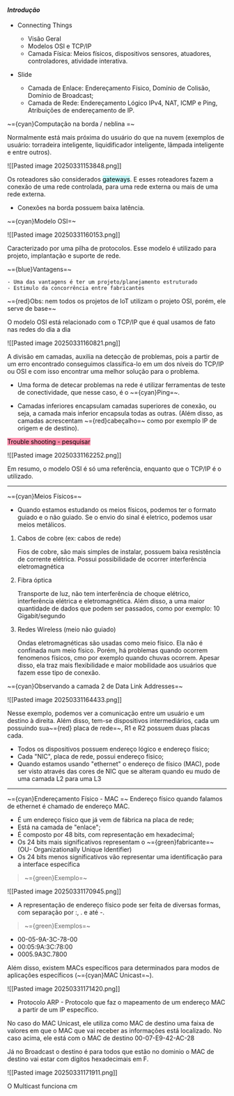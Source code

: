 
####                                                   *Introdução*

-  Connecting Things 
	-  Visão Geral
	-  Modelos OSI e TCP/IP
	-  Camada Física: Meios físicos, dispositivos sensores, atuadores, controladores, atividade interativa.

-  Slide 
	-  Camada de Enlace: Endereçamento Físico, Domínio de Colisão, Domínio de Broadcast;
	-  Camada de Rede: Endereçamento Lógico IPv4, NAT, ICMP e Ping, Atribuições de endereçamento de IP.

~={cyan}Computação na borda / neblina =~

Normalmente está mais próxima do usuário do que na nuvem (exemplos de usuário: torradeira inteligente, liquidificador inteligente, lâmpada inteligente e entre outros).

![[Pasted image 20250331153848.png]]

Os roteadores são considerados <mark style="background: #ABF7F7A6;">gateways</mark>. E esses roteadores fazem a conexão de uma rede controlada, para uma rede externa ou mais de uma rede externa.

-  Conexões na borda possuem baixa latência.

~={cyan}Modelo OSI=~

![[Pasted image 20250331160153.png]]

Caracterizado por uma pilha de protocolos. Esse modelo é utilizado para projeto, implantação e suporte de rede.

~={blue}Vantagens=~

	- Uma das vantagens é ter um projeto/planejamento estruturado
	- Estimulo da concorrência entre fabricantes

~={red}Obs: nem todos os projetos de IoT utilizam o projeto OSI, porém, ele serve de base=~

O modelo OSI está relacionado com o TCP/IP que é qual usamos de fato nas redes do dia a dia

![[Pasted image 20250331160821.png]]

A divisão em camadas, auxilia na detecção de problemas, pois a partir de um erro encontrado conseguimos classifica-lo em um dos níveis do TCP/IP ou OSI e com isso encontrar uma melhor solução para o problema.

-  Uma forma de detecar problemas na rede é utilizar ferramentas de teste de conectividade, que nesse caso, é o ~={cyan}Ping=~.

-  Camadas inferiores encapsulam camadas superiores de conexão, ou seja, a camada mais inferior encapsula todas as outras. (Além disso, as camadas acrescentam ~={red}cabeçalho=~ como por exemplo IP de origem e de destino).

<mark style="background: #FF5582A6;">Trouble shooting - pesquisar</mark>

![[Pasted image 20250331162252.png]]

Em resumo, o modelo OSI é só uma referência, enquanto que o TCP/IP é o utilizado.

----

~={cyan}Meios Físicos=~

-  Quando estamos estudando os meios físicos, podemos ter o formato guiado e o não guiado.
Se o envio do sinal é eletrico, podemos usar meios metálicos.

1.  Cabos de cobre (ex: cabos de rede)

	Fios de cobre, são mais simples de instalar, possuem baixa resistência de corrente elétrica. Possui possibilidade de ocorrer interferência eletromagnética
	
2.  Fibra óptica

	Transporte de luz, não tem interferência de choque elétrico, interferência elétrica e eletromagnética. Além disso, a uma maior quantidade de dados que podem ser passados, como por exemplo: 10 Gigabit/segundo 

3.  Redes Wireless (meio não guiado)

	Ondas eletromagnéticas são usadas como meio físico. Ela não é confinada num meio físico. Porém, há problemas quando ocorrem fenomenos físicos, cmo por exemplo quando chuvas ocorrem. Apesar disso, ela traz mais flexibilidade e maior mobilidade aos usuários que fazem esse tipo de conexão.

~={cyan}Observando a camada 2 de Data Link Addresses=~

![[Pasted image 20250331164433.png]]

Nesse exemplo, podemos ver a comunicação entre um usuário e um destino à direita. Além disso, tem-se dispositivos intermediários, cada um possuindo sua~={red} placa de rede=~,  R1  e R2 possuem duas placas cada.

-  Todos os dispositivos possuem endereço lógico e endereço físico;
-  Cada "NIC", placa de rede, possui endereço físico;
-  Quando estamos usando "ethernet" o endereço de físico (MAC), pode ser visto através das cores de NIC que se alteram quando eu mudo de uma camada L2 para uma L3

---

~={cyan}Endereçamento Físico - MAC
=~
Endereço físico quando falamos de ethernet é chamado de endereço MAC. 

-  É um endereço físico que já vem de fábrica na placa de rede;
-  Está na camada de "enlace";
-  É composto por 48 bits, com representação em hexadecimal;
-  Os 24 bits mais significativos representam o ~={green}fabricante=~ (OU- Organizationally Unique Identifier)
-  Os 24 bits menos significativos vão representar uma identificação para a interface específica

> ~={green}Exemplo=~

![[Pasted image 20250331170945.png]]

-  A representação de endereço físico pode ser feita de diversas formas, com separação por :, . e até -.

> ~={green}Exemplos=~

-  00-05-9A-3C-78-00
- 00:05:9A:3C:78:00
- 0005.9A3C.7800

Além disso, existem MACs específicos para determinados para modos de aplicações específicos (~={cyan}MAC Unicast=~).

![[Pasted image 20250331171420.png]]

-  Protocolo ARP - Protocolo que faz o mapeamento de um endereço MAC a partir de um IP específico.

No caso do MAC Unicast, ele utiliza como MAC de destino uma faixa de valores em que o MAC que vai receber as informações está localizado. No caso acima, ele está com o MAC de destino 00-07-E9-42-AC-28

Já no Broadcast o destino é para todos que estão no dominio o MAC de destino vai estar com dígitos hexadecimais em F.

![[Pasted image 20250331171911.png]]

O Multicast funciona cm














































































































